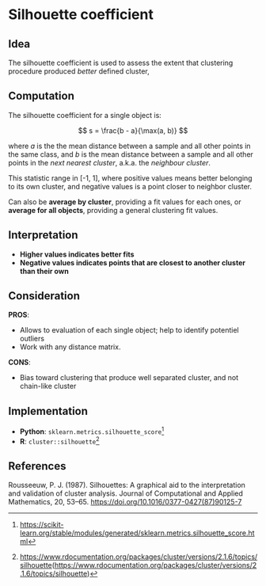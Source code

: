 # Silhouette coefficient

## Idea

The silhouette coefficient is used to assess the extent that clustering procedure produced *better* defined cluster,

## Computation

The silhouette coefficient for a single object is:

$$ s = \frac{b - a}{\max(a, b)} $$

where $a$ is the the mean distance between a sample and all other points in the same class, and $b$ is the mean distance between a sample and all other points in the *next nearest cluster*, a.k.a. the *neighbour cluster*.

This statistic range in \[-1, 1\], where positive values means better belonging to its own cluster, and negative values is a point closer to neighbor cluster.

Can also be **average by cluster**, providing a fit values for each ones, or
**average for all objects**, providing a general clustering fit values.

## Interpretation

- **Higher values indicates better fits**
- **Negative values indicates points that are closest to another
  cluster than their own**

## Consideration

**PROS**:
- Allows to evaluation of each single object; help to identify potentiel outliers
- Work with any distance matrix.

**CONS**:
- Bias toward clustering that produce well separated cluster, and not chain-like cluster

## Implementation

- **Python**: `sklearn.metrics.silhouette_score`[^ref1]
- **R**: `cluster::silhouette`[^ref2]

## References
Rousseeuw, P. J. (1987). Silhouettes: A graphical aid to the interpretation and validation of cluster analysis. Journal of Computational and Applied Mathematics, 20, 53–65. <https://doi.org/10.1016/0377-0427(87)90125-7>

[^ref1]: <https://scikit-learn.org/stable/modules/generated/sklearn.metrics.silhouette_score.html>
[^ref2]:
    <https://www.rdocumentation.org/packages/cluster/versions/2.1.6/topics/silhouette>(https://www.rdocumentation.org/packages/cluster/versions/2.1.6/topics/silhouette)

